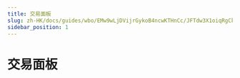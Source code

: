 ```yaml
---
title: 交易面板
slug: zh-HK/docs/guides/wbo/EMw9wLjDVijrGykoB4ncwKTHnCc/JFTdw3X1oiqRgCkREkdczNqBnpZ
sidebar_position: 1
---
```



# 交易面板

